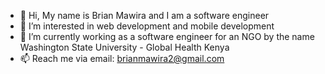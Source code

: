 - 👋 Hi, My name is Brian Mawira and I am a software engineer
- 👀 I’m interested in web development and mobile development
- 🌱 I’m currently working as a software engineer for an NGO by the name Washington State University - Global Health Kenya 
- 📫 Reach me via email: brianmawira2@gmail.com

<!---
rodgersBRY/rodgersBRY is a ✨ special ✨ repository because its `README.md` (this file) appears on your GitHub profile.
You can click the Preview link to take a look at your changes.
--->
